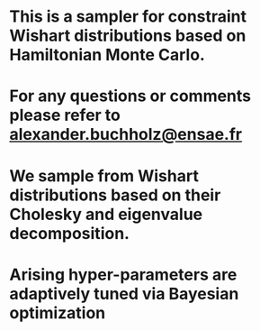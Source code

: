 # This is a sampler for constraint Wishart distributions based on Hamiltonian Monte Carlo.
# For any questions or comments please refer to alexander.buchholz@ensae.fr
# We sample from Wishart distributions based on their Cholesky and eigenvalue decomposition.
# Arising hyper-parameters are adaptively tuned via Bayesian optimization
